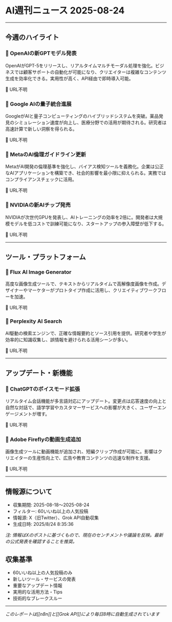# AI週刊ニュース 2025-08-24

---

## 今週のハイライト

### 🎯 OpenAIの新GPTモデル発表
OpenAIがGPT-5をリリースし、リアルタイムマルチモーダル処理を強化。ビジネスでは顧客サポートの自動化が可能になり、クリエイターは複雑なコンテンツ生成を効率化できる。実用性が高く、API経由で即時導入可能。

🔗 URL不明

### 🎯 Google AIの量子統合進展
GoogleがAIと量子コンピューティングのハイブリッドシステムを突破。薬品発見のシミュレーション速度が向上し、医療分野での活用が期待される。研究者は高速計算で新しい洞察を得られる。

🔗 URL不明

### 🎯 MetaのAI倫理ガイドライン更新
MetaがAI開発の倫理基準を強化し、バイアス検知ツールを義務化。企業は公正なAIアプリケーションを構築でき、社会的影響を最小限に抑えられる。実務ではコンプライアンスチェックに活用。

🔗 URL不明

### 🎯 NVIDIAの新AIチップ発売
NVIDIAが次世代GPUを発表し、AIトレーニングの効率を2倍に。開発者は大規模モデルを低コストで訓練可能になり、スタートアップの参入障壁が低下する。

🔗 URL不明

---

## ツール・プラットフォーム

### 🔧 Flux AI Image Generator
高度な画像生成ツールで、テキストからリアルタイムで高解像度画像を作成。デザイナーやマーケターがプロトタイプ作成に活用し、クリエイティブワークフローを加速。

🔗 URL不明

### 🔧 Perplexity AI Search
AI駆動の検索エンジンで、正確な情報要約とソース引用を提供。研究者や学生が効率的に知識収集し、誤情報を避けられる活用シーンが多い。

🔗 URL不明

---

## アップデート・新機能

### 📱 ChatGPTのボイスモード拡張
リアルタイム会話機能が多言語対応にアップデート。変更点は応答速度の向上と自然な対話で、語学学習やカスタマーサービスへの影響が大きく、ユーザーエンゲージメントが増す。

🔗 URL不明

### 📱 Adobe Fireflyの動画生成追加
画像生成ツールに動画機能が追加され、短編クリップ作成が可能に。影響はクリエイターの生産性向上で、広告や教育コンテンツの迅速な制作を支援。

🔗 URL不明

---

## 情報源について
- 収集期間: 2025-08-18〜2025-08-24
- フィルター: 60いいね以上の人気投稿
- 情報源: X（旧Twitter）、Grok API自動収集
- 生成日時: 2025/8/24 8:35:36

*注: 情報はXのポストに基づくもので、現在のセンチメントや議論を反映。最新の公式発表を確認することを推奨。*

## 収集基準
- 60いいね以上の人気投稿のみ
- 新しいツール・サービスの発表
- 重要なアップデート情報
- 実用的な活用方法・Tips
- 技術的なブレークスルー

---
*このレポートは[[n8n]]と[[Grok API]]により毎日8時に自動生成されています*
